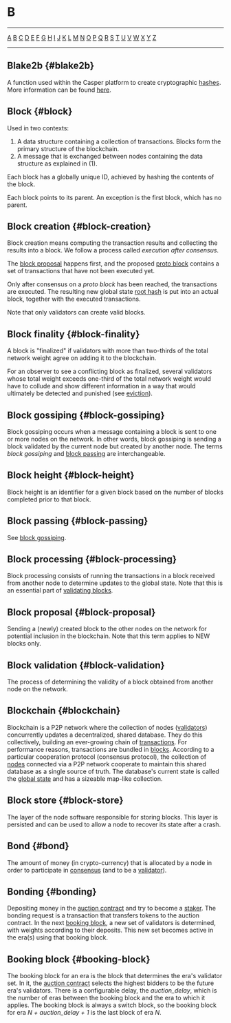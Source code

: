 # B

---

[A](./A.md) [B](./B.md) [C](./C.md) [D](./D.md) [E](./E.md) [F](./F.md) [G](./G.md) [H](./H.md) [I](./I.md) [J](./J.md) [K](./K.md) [L](./L.md) [M](./M.md) [N](./N.md) [O](./O.md) [P](./P.md) [Q](./Q.md) [R](./R.md) [S](./S.md) [T](./T.md) [U](./U.md) [V](./V.md) [W](./W.md) [X](./X.md) [Y](./Y.md) [Z](./Z.md)

---

## Blake2b {#blake2b}

A function used within the Casper platform to create cryptographic [hashes](./H.md#hash). More information can be found [here](https://www.blake2.net/).

## Block {#block}

Used in two contexts:

1.  A data structure containing a collection of transactions. Blocks form the primary structure of the blockchain.
2.  A message that is exchanged between nodes containing the data structure as explained in (1).

Each block has a globally unique ID, achieved by hashing the contents of the block.

Each block points to its parent. An exception is the first block, which has no parent.

## Block creation {#block-creation}

Block creation means computing the transaction results and collecting the results into a block. We follow a process called _execution after consensus_.

The [block proposal](./B.md#block-proposal) happens first, and the proposed [proto block](./P.md#proto-block) contains a set of transactions that have not been executed yet.

Only after consensus on a _proto block_ has been reached, the transactions are executed. The resulting new global state [root hash](./R.md#root-hash) is put into an actual block, together with the executed transactions.

Note that only validators can create valid blocks.

## Block finality {#block-finality}

A block is "finalized" if validators with more than two-thirds of the total network weight agree on adding it to the blockchain.

For an observer to see a conflicting block as finalized, several validators whose total weight exceeds one-third of the total network weight would have to collude and show different information in a way that would ultimately be detected and punished (see [eviction](./E.md#eviction-eviction)).

## Block gossiping {#block-gossiping}

Block gossiping occurs when a message containing a block is sent to one or more nodes on the network. In other words, block gossiping is sending a block validated by the current node but created by another node. The terms _block gossiping_ and [block passing](#block-passing) are interchangeable.

## Block height {#block-height}

Block height is an identifier for a given block based on the number of blocks completed prior to that block.

## Block passing {#block-passing}

See [block gossiping](#block-gossiping).

## Block processing {#block-processing}

Block processing consists of running the transactions in a block received from another node to determine updates to the global state. Note that this is an essential part of [validating blocks](#block-validation).

## Block proposal {#block-proposal}

Sending a (newly) created block to the other nodes on the network for potential inclusion in the blockchain. Note that this term applies to NEW blocks only.

## Block validation {#block-validation}

The process of determining the validity of a block obtained from another node on the network.

## Blockchain {#blockchain}

Blockchain is a P2P network where the collection of nodes ([validators](./V.md#validator)) concurrently updates a decentralized, shared database. They do this collectively, building an ever-growing chain of [transactions](./T.md#transaction). For performance reasons, transactions are bundled in [blocks](#block). According to a particular cooperation protocol (consensus protocol), the collection of [nodes](./N.md#node) connected via a P2P network cooperate to maintain this shared database as a single source of truth. The database's current state is called the [global state](./G.md#global-state) and has a sizeable map-like collection.

## Block store {#block-store}

The layer of the node software responsible for storing blocks. This layer is persisted and can be used to allow a node to recover its state after a crash.

## Bond {#bond}

The amount of money (in crypto-currency) that is allocated by a node in order to participate in [consensus](./C.md#consensus) (and to be a [validator](./V.md#validator)).

## Bonding {#bonding}

Depositing money in the [auction contract](./A.md#auction-contract) and try to become a [staker](./S.md#staker). The bonding request is a transaction that transfers tokens to the auction contract. In the next [booking block](#booking-block), a new set of validators is determined, with weights according to their deposits. This new set becomes active in the era(s) using that booking block.

## Booking block {#booking-block}

The booking block for an era is the block that determines the era's validator set. In it, the [auction contract](./A.md#auction-contract) selects the highest bidders to be the future era's validators. There is a configurable delay, the _auction_delay_, which is the number of eras between the booking block and the era to which it applies. The booking block is always a switch block, so the booking block for era _N + auction_delay + 1_ is the last block of era _N_.
